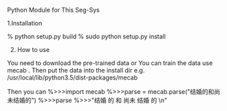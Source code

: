Python Module for This Seg-Sys

1.Installation

% python setup.py build
% sudo python setup.py install 

2. How to use 

You need to download the pre-trained data or You can train the data use mecab .
Then put the data into the install dir
e.g. /usr/local/lib/python3.5/dist-packages/mecab

Then you can 
%>>>import mecab
%>>>parse = mecab.parse("结婚的和尚未结婚的")
%>>>parse
%>>>"结婚 的 和 尚未 结婚 的 \n"
